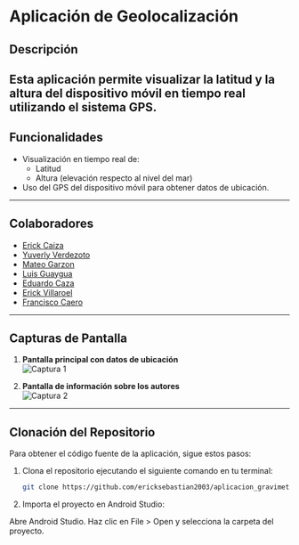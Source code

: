 # Aplicación de Geolocalización

## Descripción

Esta aplicación permite visualizar la **latitud** y la **altura** del dispositivo móvil en tiempo real utilizando el sistema GPS.  
---

## Funcionalidades

- Visualización en tiempo real de:
  - Latitud
  - Altura (elevación respecto al nivel del mar)
- Uso del GPS del dispositivo móvil para obtener datos de ubicación.

---

## Colaboradores

- [Erick Caiza](https://github.com/ericksebastian2003)
- [Yuverly Verdezoto](https://github.com/YuverlyHidokun)  
- [Mateo Garzon](https://github.com/WesitosFsa)
- [Luis Guaygua](https://github.com/Kr-luis) 
- [Eduardo Caza](https://github.com/Eduardo-Caza) 
- [Erick Villaroel](https://github.com/ErickVillarroel1722) 
- [Francisco Caero](https://github.com/franciscocaero) 

---
## Capturas de Pantalla


1. **Pantalla principal con datos de ubicación**  
   ![Captura 1](ruta/a/tu/captura1.png)

2. **Pantalla de información sobre los autores**  
   ![Captura 2](ruta/a/tu/captura2.png)

---

## Clonación del Repositorio

Para obtener el código fuente de la aplicación, sigue estos pasos:

1. Clona el repositorio ejecutando el siguiente comando en tu terminal:  

   ```bash
   git clone https://github.com/ericksebastian2003/aplicacion_gravimetro_y_gps.git
2. Importa el proyecto en Android Studio:

Abre Android Studio.
Haz clic en File > Open y selecciona la carpeta del proyecto.

